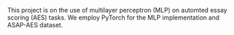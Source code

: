 This project is on the use of multilayer perceptron (MLP) on automted essay scoring (AES) tasks. We employ PyTorch for the MLP implementation and ASAP-AES dataset.
